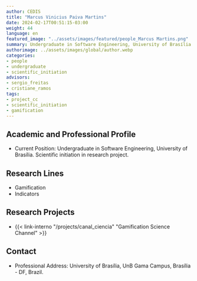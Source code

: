 ```yaml
---
author: CEDIS
title: "Marcus Vinicius Paiva Martins"
date: 2024-02-17T00:51:15-03:00
weight: 44
language: en
featured_image: "../assets/images/featured/people_Marcus Martins.png"
summary: Undergraduate in Software Engineering, University of Brasília
authorimage: ../assets/images/global/author.webp
categories: 
- people
- undergraduate
- scientific_initiation
advisors:
- sergio_freitas
- cristiane_ramos
tags: 
- project_cc
- scientific_initiation
- gamification
---
```

## Academic and Professional Profile
- Current Position: Undergraduate in Software Engineering, University of Brasília. Scientific initiation in research project.

## Research Lines
- Gamification
- Indicators

## Research Projects
- {{< link-interno "/projects/canal_ciencia" "Gamification Science Channel" >}}

## Contact
- Professional Address: University of Brasília, UnB Gama Campus, Brasília - DF, Brazil.